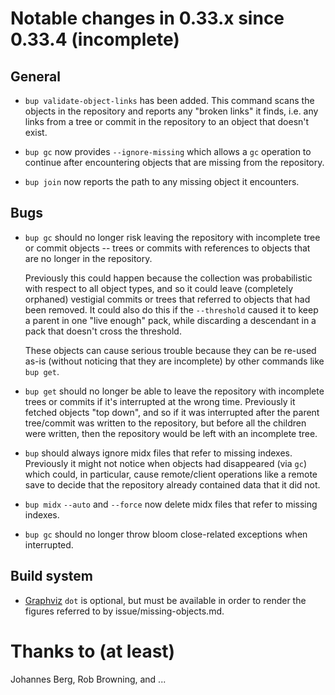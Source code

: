 Notable changes in 0.33.x since 0.33.4 (incomplete)
===================================================

General
-------

* `bup validate-object-links` has been added.  This command scans the
  objects in the repository and reports any "broken links" it finds,
  i.e. any links from a tree or commit in the repository to an object
  that doesn't exist.

* `bup gc` now provides `--ignore-missing` which allows a `gc`
  operation to continue after encountering objects that are missing
  from the repository.

* `bup join` now reports the path to any missing object it encounters.

Bugs
----

* `bup gc` should no longer risk leaving the repository with
  incomplete tree or commit objects -- trees or commits with
  references to objects that are no longer in the repository.

  Previously this could happen because the collection was
  probabilistic with respect to all object types, and so it could
  leave (completely orphaned) vestigial commits or trees that referred
  to objects that had been removed.  It could also do this if the
  `--threshold` caused it to keep a parent in one "live enough" pack,
  while discarding a descendant in a pack that doesn't cross the
  threshold.

  These objects can cause serious trouble because they can be re-used
  as-is (without noticing that they are incomplete) by other commands
  like `bup get`.

* `bup get` should no longer be able to leave the repository with
  incomplete trees or commits if it's interrupted at the wrong time.
  Previously it fetched objects "top down", and so if it was
  interrupted after the parent tree/commit was written to the
  repository, but before all the children were written, then the
  repository would be left with an incomplete tree.

* `bup` should always ignore midx files that refer to missing indexes.
  Previously it might not notice when objects had disappeared (via
  `gc`) which could, in particular, cause remote/client operations
  like a remote save to decide that the repository already contained
  data that it did not.

* `bup midx` `--auto` and `--force` now delete midx files that refer
  to missing indexes.

* `bup gc` should no longer throw bloom close-related exceptions when
  interrupted.

Build system
------------

* [Graphviz](https://graphviz.org) `dot` is optional, but must be
  available in order to render the figures referred to by
  issue/missing-objects.md.

Thanks to (at least)
====================

Johannes Berg, Rob Browning, and ...
